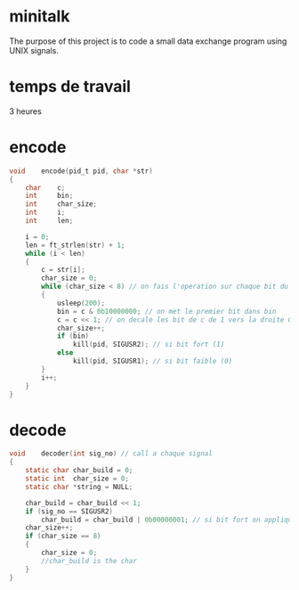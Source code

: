# minitalk
The purpose of this project is to code a small data exchange program using
UNIX signals.

# temps de travail
3 heures

# encode
```c
void	encode(pid_t pid, char *str)
{
	char	c;
	int		bin;
	int		char_size;
	int		i;
	int		len;

	i = 0;
	len = ft_strlen(str) + 1;
	while (i < len)
	{
		c = str[i];
		char_size = 0;
		while (char_size < 8) // on fais l'operation sur chaque bit du char (8-bit)
		{
			usleep(200);
			bin = c & 0b10000000; // on met le premier bit dans bin
			c = c << 1; // on decale les bit de c de 1 vers la droite 01010000 -> 1010000
			char_size++;
			if (bin)
				kill(pid, SIGUSR2); // si bit fort (1)
			else
				kill(pid, SIGUSR1); // si bit faible (0)
		}
		i++;
	}
}
```

# decode
```c
void	decoder(int sig_no) // call a chaque signal
{
	static char	char_build = 0;
	static int	char_size = 0;
	static char	*string = NULL;

	char_build = char_build << 1;
	if (sig_no == SIGUSR2)
		char_build = char_build | 0b00000001; // si bit fort on applique le masque donc on set le dernier bit a 1
	char_size++;
	if (char_size == 8)
	{
		char_size = 0;
		//char_build is the char
	}
}
```
